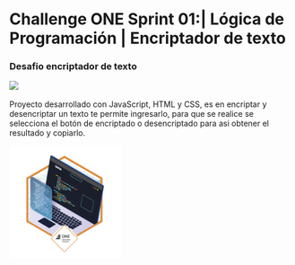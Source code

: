 # Challenge ONE Sprint 01:| Lógica de Programación | Encriptador de texto

<h3>Desafio encriptador de texto</h3>

<p aligen="center" >
     <img width="500" heigth="300" src="https://user-images.githubusercontent.com/91544872/157673573-5e781ce9-601c-4ea3-9db1-b60bebf717aa.png">
</p>

<p>Proyecto desarrollado con JavaScript, HTML y CSS, es en encriptar y desencriptar un texto te permite ingresarlo, para que se realice se selecciona el botón de encriptado o desencriptado para asi obtener el resultado y copiarlo.</p>


<p aligen="center">
     <img width="200" heigth="100" src="./assets/img/Insignia.png"/>
</p>
